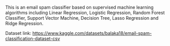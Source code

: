 This is an email spam classifier based on supervised machine learning algorithms including Linear Regression, Logistic Regression, Random Forest Classifier, Support Vector Machine, Decision Tree, Lasso Regression and Ridge Regression.

Dataset link: https://www.kaggle.com/datasets/balaka18/email-spam-classification-dataset-csv
